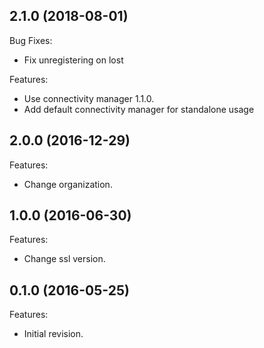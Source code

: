 ## 2.1.0 (2018-08-01)

Bug Fixes:
  - Fix unregistering on lost
  
Features:
  - Use connectivity manager 1.1.0.
  - Add default connectivity manager for standalone usage

## 2.0.0 (2016-12-29)
Features:
  - Change organization.
  
## 1.0.0 (2016-06-30)
Features:
  - Change ssl version.
  
## 0.1.0 (2016-05-25)
Features:
  - Initial revision.

<!--
    Markdown
    Copyright 2016-2018 IS2T. All rights reserved.
    For demonstration purpose only.
    IS2T PROPRIETARY. Use is subject to license terms.
-->
